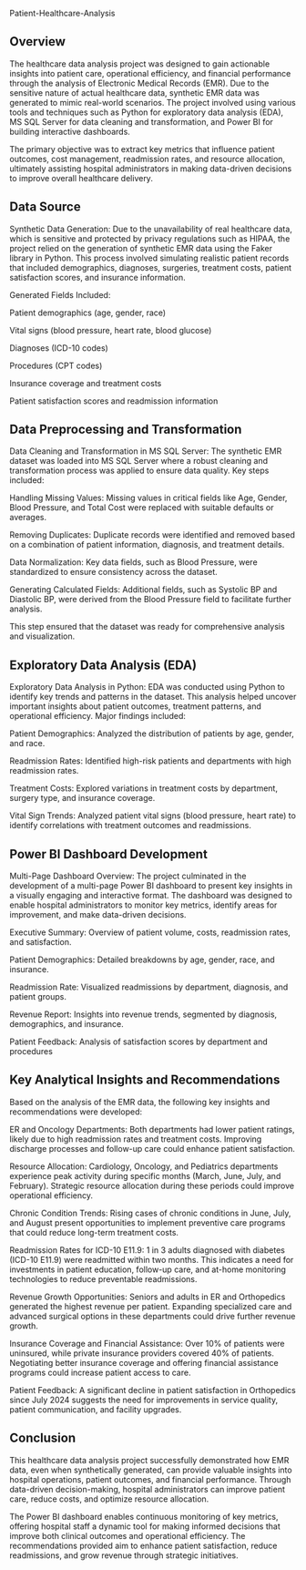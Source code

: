Patient-Healthcare-Analysis

<h2>Overview</h2>

The healthcare data analysis project was designed to gain actionable insights into patient care, operational efficiency, and financial performance through the analysis of Electronic Medical Records (EMR). Due to the sensitive nature of actual healthcare data, synthetic EMR data was generated to mimic real-world scenarios. The project involved using various tools and techniques such as Python for exploratory data analysis (EDA), MS SQL Server for data cleaning and transformation, and Power BI for building interactive dashboards.

The primary objective was to extract key metrics that influence patient outcomes, cost management, readmission rates, and resource allocation, ultimately assisting hospital administrators in making data-driven decisions to improve overall healthcare delivery.

<h2>Data Source</h2>

Synthetic Data Generation: Due to the unavailability of real healthcare data, which is sensitive and protected by privacy regulations such as HIPAA, the project relied on the generation of synthetic EMR data using the Faker library in Python. This process involved simulating realistic patient records that included demographics, diagnoses, surgeries, treatment costs, patient satisfaction scores, and insurance information.

Generated Fields Included:

Patient demographics (age, gender, race)

Vital signs (blood pressure, heart rate, blood glucose)

Diagnoses (ICD-10 codes)

Procedures (CPT codes)

Insurance coverage and treatment costs

Patient satisfaction scores and readmission information

<h2>Data Preprocessing and Transformation</h2>

Data Cleaning and Transformation in MS SQL Server: The synthetic EMR dataset was loaded into MS SQL Server where a robust cleaning and transformation process was applied to ensure data quality. Key steps included:

Handling Missing Values: Missing values in critical fields like Age, Gender, Blood Pressure, and Total Cost were replaced with suitable defaults or averages.

Removing Duplicates: Duplicate records were identified and removed based on a combination of patient information, diagnosis, and treatment details.

Data Normalization: Key data fields, such as Blood Pressure, were standardized to ensure consistency across the dataset.

Generating Calculated Fields: Additional fields, such as Systolic BP and Diastolic BP, were derived from the Blood Pressure field to facilitate further analysis.

This step ensured that the dataset was ready for comprehensive analysis and visualization.

<h2>Exploratory Data Analysis (EDA)</h2>
Exploratory Data Analysis in Python: EDA was conducted using Python to identify key trends and patterns in the dataset. This analysis helped uncover important insights about patient outcomes, treatment patterns, and operational efficiency. Major findings included:

Patient Demographics: Analyzed the distribution of patients by age, gender, and race.

Readmission Rates: Identified high-risk patients and departments with high readmission rates.

Treatment Costs: Explored variations in treatment costs by department, surgery type, and insurance coverage.

Vital Sign Trends: Analyzed patient vital signs (blood pressure, heart rate) to identify correlations with treatment outcomes and readmissions.

<h2>Power BI Dashboard Development</h2>
Multi-Page Dashboard Overview: The project culminated in the development of a multi-page Power BI dashboard to present key insights in a visually engaging and interactive format. The dashboard was designed to enable hospital administrators to monitor key metrics, identify areas for improvement, and make data-driven decisions.

Executive Summary: Overview of patient volume, costs, readmission rates, and satisfaction.

Patient Demographics: Detailed breakdowns by age, gender, race, and insurance.

Readmission Rate: Visualized readmissions by department, diagnosis, and patient groups.

Revenue Report: Insights into revenue trends, segmented by diagnosis, demographics, and insurance.

Patient Feedback: Analysis of satisfaction scores by department and procedures

<h2>Key Analytical Insights and Recommendations</h2>
Based on the analysis of the EMR data, the following key insights and recommendations were developed:

ER and Oncology Departments: Both departments had lower patient ratings, likely due to high readmission rates and treatment costs. Improving discharge processes and follow-up care could enhance patient satisfaction.

Resource Allocation: Cardiology, Oncology, and Pediatrics departments experience peak activity during specific months (March, June, July, and February). Strategic resource allocation during these periods could improve operational efficiency.

Chronic Condition Trends: Rising cases of chronic conditions in June, July, and August present opportunities to implement preventive care programs that could reduce long-term treatment costs.

Readmission Rates for ICD-10 E11.9: 1 in 3 adults diagnosed with diabetes (ICD-10 E11.9) were readmitted within two months. This indicates a need for investments in patient education, follow-up care, and at-home monitoring technologies to reduce preventable readmissions.

Revenue Growth Opportunities: Seniors and adults in ER and Orthopedics generated the highest revenue per patient. Expanding specialized care and advanced surgical options in these departments could drive further revenue growth.

Insurance Coverage and Financial Assistance: Over 10% of patients were uninsured, while private insurance providers covered 40% of patients. Negotiating better insurance coverage and offering financial assistance programs could increase patient access to care.

Patient Feedback: A significant decline in patient satisfaction in Orthopedics since July 2024 suggests the need for improvements in service quality, patient communication, and facility upgrades.

<h2>Conclusion</h2>
This healthcare data analysis project successfully demonstrated how EMR data, even when synthetically generated, can provide valuable insights into hospital operations, patient outcomes, and financial performance. Through data-driven decision-making, hospital administrators can improve patient care, reduce costs, and optimize resource allocation.


The Power BI dashboard enables continuous monitoring of key metrics, offering hospital staff a dynamic tool for making informed decisions that improve both clinical outcomes and operational efficiency. The recommendations provided aim to enhance patient satisfaction, reduce readmissions, and grow revenue through strategic initiatives.
